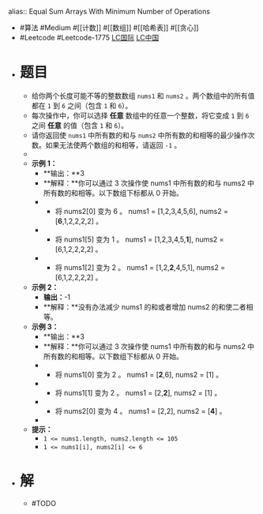 alias:: Equal Sum Arrays With Minimum Number of Operations
- #算法 #Medium #[[计数]] #[[数组]] #[[哈希表]] #[[贪心]]
- #Leetcode #Leetcode-1775 [LC国际](https://leetcode.com/problems/equal-sum-arrays-with-minimum-number-of-operations/) [LC中国](https://leetcode.cn/problems/equal-sum-arrays-with-minimum-number-of-operations/)
- # 题目
	- 给你两个长度可能不等的整数数组 `nums1` 和 `nums2` 。两个数组中的所有值都在 `1` 到 `6` 之间（包含 `1` 和 `6`）。
	- 每次操作中，你可以选择 **任意** 数组中的任意一个整数，将它变成 `1` 到 `6` 之间 **任意** 的值（包含 `1` 和 `6`）。
	- 请你返回使 `nums1` 中所有数的和与 `nums2` 中所有数的和相等的最少操作次数。如果无法使两个数组的和相等，请返回 `-1` 。
	-
	- **示例 1：**
		- **输出：**3
		- **解释：**你可以通过 3 次操作使 nums1 中所有数的和与 nums2 中所有数的和相等。以下数组下标都从 0 开始。
		- - 将 nums2[0] 变为 6 。 nums1 = [1,2,3,4,5,6], nums2 = [**6**,1,2,2,2,2] 。
		- - 将 nums1[5] 变为 1 。 nums1 = [1,2,3,4,5,**1**], nums2 = [6,1,2,2,2,2] 。
		- - 将 nums1[2] 变为 2 。 nums1 = [1,2,**2**,4,5,1], nums2 = [6,1,2,2,2,2] 。
	- **示例 2：**
		- **输出：**-1
		- **解释：**没有办法减少 nums1 的和或者增加 nums2 的和使二者相等。
	- **示例 3：**
		- **输出：**3
		- **解释：**你可以通过 3 次操作使 nums1 中所有数的和与 nums2 中所有数的和相等。以下数组下标都从 0 开始。
		- - 将 nums1[0] 变为 2 。 nums1 = [**2**,6], nums2 = [1] 。
		- - 将 nums1[1] 变为 2 。 nums1 = [2,**2**], nums2 = [1] 。
		- - 将 nums2[0] 变为 4 。 nums1 = [2,2], nums2 = [**4**] 。
		-
	- **提示：**
		- `1 <= nums1.length, nums2.length <= 105`
		- `1 <= nums1[i], nums2[i] <= 6`
- # 解
	- #TODO